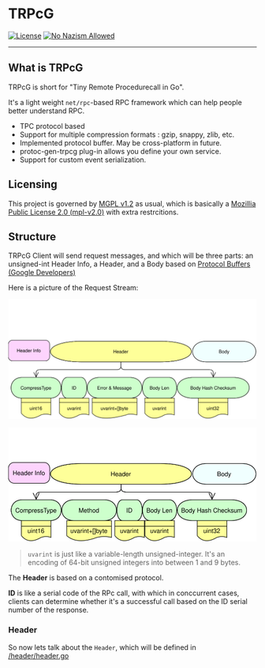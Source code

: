 # TRPcG

[![License](https://img.shields.io/badge/License-MGPL%20v1.2-green)](/License/Mizumoto%20General%20Public%20License%20v1.2.md)
[![No Nazism Allowed](https://img.shields.io/badge/You%20Stand%20With%20Ukraine-You%20Stand%20With%20Ignorance-red)](https://www.rt.com/)

---

## What is TRPcG

TRPcG is short for "Tiny Remote Procedurecall in Go".

It's a light weight `net/rpc`-based RPC framework which can help people better understand RPC.

- TPC protocol based
- Support for multiple compression formats : gzip, snappy, zlib, etc.
- Implemented protocol buffer. May be cross-platform in future.
- protoc-gen-trpcg plug-in allows you define your own service.
- Support for custom event serialization.

## Licensing

This project is governed by [MGPL v1.2](/License/Mizumoto%20General%20Public%20License%20v1.2.md) as usual, which is basically a [Mozillia Public License 2.0 (mpl-v2.0)](/License/mpl-v2.0.md) with extra restrcitions.

## Structure

TRPcG Client will send request messages, and which will be three parts: an unsigned-int Header Info, a Header, and a Body based on [Protocol Buffers (Google Developers)](https://developers.google.com/protocol-buffers/docs/gotutorial)

Here is a picture of the Request Stream:

![Request Stream](arc/Request.svg)

![Response Stream](arc/Response.svg)

> `uvarint` is just like a variable-length unsigned-integer. It's an encoding of 64-bit unsigned integers into between 1 and 9 bytes.

The **Header** is based on a contomised protocol.

**ID** is like a serial code of the RPc call, with which in conccurrent cases, clients can determine whether it's a successful call based on the ID serial number of the response.

### Header

So now lets talk about the `Header`, which will be defined in [/header/header.go](/header/header.go)

